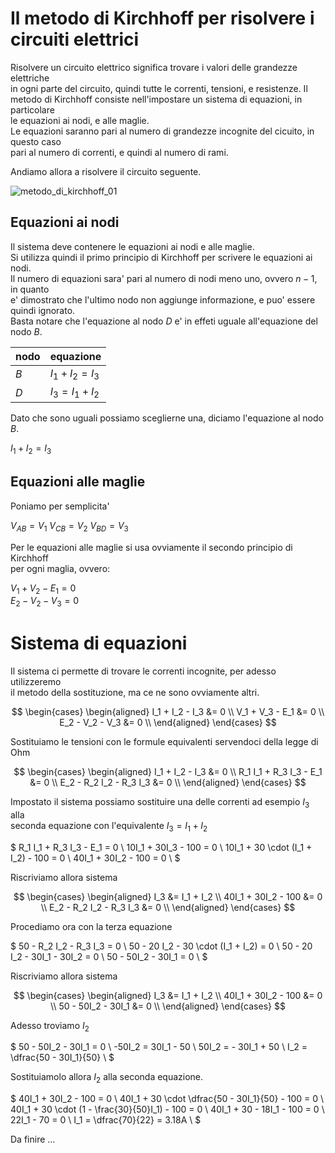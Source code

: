 # Il metodo di Kirchhoff per risolvere i circuiti elettrici  

Risolvere un circuito elettrico significa trovare i valori delle grandezze elettriche  
in ogni parte del circuito, quindi tutte le correnti, tensioni, e resistenze.
Il metodo di Kirchhoff consiste nell'impostare un sistema di equazioni, in particolare  
le equazioni ai nodi, e alle maglie.  
Le equazioni saranno pari al numero di grandezze incognite del cicuito, in questo caso  
pari al numero di correnti, e quindi al numero di rami.  

Andiamo allora a risolvere il circuito seguente.  

![metodo_di_kirchhoff_01](https://user-images.githubusercontent.com/7195133/208296544-6e0b21d2-e5b2-4df6-b885-07b1f49262cd.jpg)



## Equazioni ai nodi  

Il sistema deve contenere le equazioni ai nodi e alle maglie.  
Si utilizza quindi il primo principio di Kirchhoff per scrivere le equazioni ai nodi.  
Il numero di equazioni sara' pari al numero di nodi meno uno, ovvero $n - 1$, in quanto  
e' dimostrato che l'ultimo nodo non aggiunge informazione, e puo' essere quindi ignorato.  
Basta notare che l'equazione al nodo $D$ e' in effeti uguale all'equazione del nodo $B$.  


| nodo | equazione         |
| ---- | ----------------- |
| $B$  | $I_1 + I_2 = I_3$ |
| $D$  | $I_3 = I_1 + I_2$ |

Dato che sono uguali possiamo sceglierne una, diciamo l'equazione al nodo $B$.  

$I_1 + I_2 = I_3$  

## Equazioni alle maglie  

Poniamo per semplicita'  

$V_{AB} = V_1$
$V_{CB} = V_2$
$V_{BD} = V_3$


Per le equazioni alle maglie si usa ovviamente il secondo principio di Kirchhoff  
per ogni maglia, ovvero:  

$V_1 + V_2 - E_1 = 0$  
$E_2 - V_2 - V_3 = 0$


# Sistema di equazioni  

Il sistema ci permette di trovare le correnti incognite, per adesso utilizzeremo  
il metodo della sostituzione, ma ce ne sono ovviamente altri.  

$$
\begin{cases}
  \begin{aligned}
    I_1 + I_2 - I_3 &= 0 \\
    V_1 + V_3 - E_1 &= 0 \\
    E_2 - V_2 - V_3 &= 0 \\
  \end{aligned}
\end{cases}
$$

Sostituiamo le tensioni con le formule equivalenti servendoci della legge di Ohm

$$
\begin{cases}
  \begin{aligned}
    I_1 + I_2 - I_3 &= 0 \\
    R_1 I_1 + R_3 I_3 - E_1 &= 0 \\
    E_2 - R_2 I_2 - R_3 I_3 &= 0 \\
  \end{aligned}
\end{cases}
$$


Impostato il sistema possiamo sostituire una delle correnti ad esempio $I_3$ alla  
seconda equazione con l'equivalente $I_3 = I_1+ I_2$

$
R_1 I_1 + R_3 I_3 - E_1 = 0 \\
10I_1 + 30I_3 - 100 = 0 \\
10I_1 + 30 \cdot (I_1 + I_2) - 100 = 0 \\
40I_1 + 30I_2 - 100 = 0 \\
$

Riscriviamo allora sistema


$$
\begin{cases}
  \begin{aligned}
    I_3 &= I_1 + I_2 \\
    40I_1 + 30I_2 - 100 &= 0 \\
    E_2 - R_2 I_2 - R_3 I_3 &= 0 \\
  \end{aligned}
\end{cases}
$$


Procediamo ora con la terza equazione  

$
50 - R_2 I_2 - R_3 I_3 = 0 \\
50 - 20 I_2 - 30 \cdot (I_1 + I_2) = 0 \\
50 - 20 I_2 - 30I_1 - 30I_2 = 0 \\
50 - 50I_2 - 30I_1 = 0 \\
$

Riscriviamo allora sistema

$$
\begin{cases}
  \begin{aligned}
    I_3 &= I_1 + I_2 \\
    40I_1 + 30I_2 - 100 &= 0 \\
    50 - 50I_2 - 30I_1 &= 0 \\
  \end{aligned}
\end{cases}
$$

Adesso troviamo $I_2$  

$
50 - 50I_2 - 30I_1 = 0 \\
-50I_2  = 30I_1 - 50 \\
50I_2 = - 30I_1 + 50 \\
I_2 = \dfrac{50 - 30I_1}{50} \\
$

Sostituiamolo allora $I_2$ alla seconda equazione. 

$
40I_1 + 30I_2 - 100 = 0 \\
40I_1 + 30 \cdot \dfrac{50 - 30I_1}{50} - 100 = 0 \\
40I_1 + 30 \cdot (1 - \frac{30}{50}I_1) - 100 = 0 \\
40I_1 + 30 - 18I_1 - 100 = 0 \\
22I_1 - 70 = 0 \\
I_1 = \dfrac{70}{22} = 3.18A \\
$

Da finire ...
